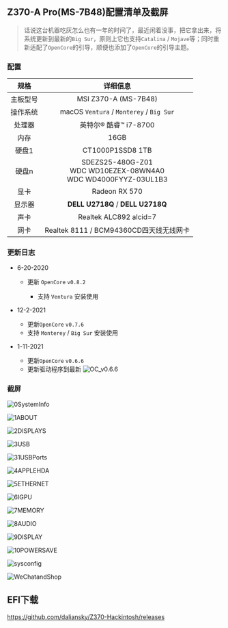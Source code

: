 ## Z370-A Pro(MS-7B48)配置清单及截屏

> 话说这台机器吃灰怎么也有一年的时间了，最近闲着没事，把它拿出来，将系统更新到最新的`Big Sur`，原则上它也支持`Catalina` / `Mojave`等；同时重新适配了`OpenCore`的引导，顺便也添加了`OpenCore`的引导主题。

### 配置

|   规格   |                           详细信息                           |
| :------: | :----------------------------------------------------------: |
| 主板型号 |                     MSI Z370-A (MS-7B48)                     |
| 操作系统 |           macOS `Ventura` / `Monterey` / `Big Sur`           |
|  处理器  |                    英特尔® 酷睿™ i7-8700                     |
|   内存   |                             16GB                             |
|  硬盘1   |                       CT1000P1SSD8 1TB                       |
|  硬盘n   | SDEZS25-480G-Z01<br />WDC WD10EZEX-08WN4A0<br />WDC WD4000FYYZ-03UL1B3 |
|   显卡   |                        Radeon RX 570                         |
|  显示器  |              **DELL U2718Q** / **DELL U2718Q**               |
|   声卡   |                    Realtek ALC892 alcid=7                    |
|   网卡   |           Realtek 8111 / BCM94360CD四天线无线网卡            |

### 更新日志

- 6-20-2020
  - 更新 `OpenCore` `v0.8.2`
  
	- 支持 `Ventura` 安装使用
	
- 12-2-2021
  - 更新`OpenCore` `v0.7.6`
  - 支持 `Monterey` / `Big Sur` 安装使用

- 1-11-2021
  - 更新`OpenCore` `v0.6.6`
  - 更新驱动程序到最新
  	![OC_v0.6.6](ScreenShot/OC_v0.6.6.png)

### 截屏

![0SystemInfo](ScreenShot/archey_BigSur.png)

![1ABOUT](ScreenShot/BigSur.png)

![2DISPLAYS](ScreenShot/2DISPLAYS.png)

![3USB](ScreenShot/3USB.png)

![31USBPorts](ScreenShot/31USBPorts.png)

![4APPLEHDA](ScreenShot/4APPLEHDA.png)

![5ETHERNET](ScreenShot/5ETHERNET.png)

![6IGPU](ScreenShot/6IGPU.png)

![7MEMORY](ScreenShot/7MEMORY.png)

![8AUDIO](ScreenShot/8AUDIO.png)

![9DISPLAY](ScreenShot/9DISPLAY.png)

![10POWERSAVE](ScreenShot/10POWERSAVE.png)

![sysconfig](ScreenShot/sysconfig.png)

![WeChatandShop](ScreenShot/WeChatandShop.png)

## EFI下载

https://github.com/daliansky/Z370-Hackintosh/releases

